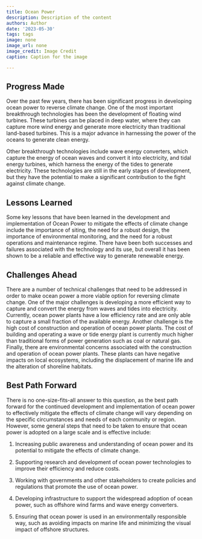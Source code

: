 ```yaml
---
title: Ocean Power
description: Description of the content
authors: Author
date: '2023-05-30'
tags: tags
image: none
image_url: none
image_credit: Image Credit
caption: Caption for the image

---
```




## Progress Made

Over the past few years, there has been significant progress in developing ocean power to reverse climate change. One of the most important breakthrough technologies has been the development of floating wind turbines. These turbines can be placed in deep water, where they can capture more wind energy and generate more electricity than traditional land-based turbines. This is a major advance in harnessing the power of the oceans to generate clean energy.

Other breakthrough technologies include wave energy converters, which capture the energy of ocean waves and convert it into electricity, and tidal energy turbines, which harness the energy of the tides to generate electricity. These technologies are still in the early stages of development, but they have the potential to make a significant contribution to the fight against climate change.

## Lessons Learned

Some key lessons that have been learned in the development and implementation of Ocean Power to mitigate the effects of climate change include the importance of siting, the need for a robust design, the importance of environmental monitoring, and the need for a robust operations and maintenance regime. There have been both successes and failures associated with the technology and its use, but overall it has been shown to be a reliable and effective way to generate renewable energy.

## Challenges Ahead

There are a number of technical challenges that need to be addressed in order to make ocean power a more viable option for reversing climate change. One of the major challenges is developing a more efficient way to capture and convert the energy from waves and tides into electricity. Currently, ocean power plants have a low efficiency rate and are only able to capture a small fraction of the available energy. Another challenge is the high cost of construction and operation of ocean power plants. The cost of building and operating a wave or tide energy plant is currently much higher than traditional forms of power generation such as coal or natural gas. Finally, there are environmental concerns associated with the construction and operation of ocean power plants. These plants can have negative impacts on local ecosystems, including the displacement of marine life and the alteration of shoreline habitats.

## Best Path Forward

There is no one-size-fits-all answer to this question, as the best path forward for the continued development and implementation of ocean power to effectively mitigate the effects of climate change will vary depending on the specific circumstances and needs of each community or region. However, some general steps that need to be taken to ensure that ocean power is adopted on a large scale and is effective include:

1. Increasing public awareness and understanding of ocean power and its potential to mitigate the effects of climate change.

2. Supporting research and development of ocean power technologies to improve their efficiency and reduce costs.

3. Working with governments and other stakeholders to create policies and regulations that promote the use of ocean power.

4. Developing infrastructure to support the widespread adoption of ocean power, such as offshore wind farms and wave energy converters.

5. Ensuring that ocean power is used in an environmentally responsible way, such as avoiding impacts on marine life and minimizing the visual impact of offshore structures.

